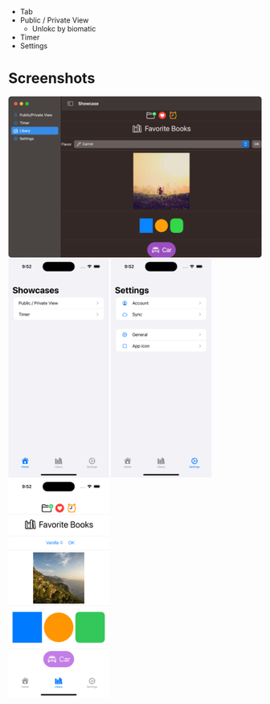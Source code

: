 - Tab
- Public / Private View
    - Unlokc by biomatic
- Timer
- Settings

# Screenshots

<img src="./screenshots/1.png" width="600">

<img src="./screenshots/2.png" width="200">
<img src="./screenshots/3.png" width="200">
<img src="./screenshots/4.png" width="200">
